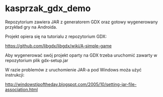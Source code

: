 # kasprzak_gdx_demo

Repozytorium zawiera JAR z generatorem GDX oraz gotowy wygenerowany przykład gry na Androida.


Projekt opiera się na tutorialu z repozytorium GDX:

https://github.com/libgdx/libgdx/wiki/A-simple-game


Aby wygenerować swój projekt oparty na GDX trzeba uruchomić zawarty w repozytorium plik gdx-setup.jar

W razie problemów z uruchomienie JAR-a pod Windows moża użyć instrukcji:

http://windowstipoftheday.blogspot.com/2005/10/setting-jar-file-association.html
